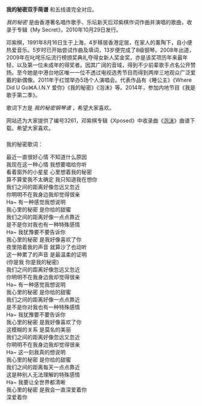 

**我的秘密双手简谱** 和五线谱完全对应。  
  
_我的秘密_ 是由香港著名唱作歌手、乐坛新天后邓紫棋作词作曲并演唱的歌曲，收录于专辑《My Secret》，2010年10月29日发行。  
  
邓紫棋，1991年8月16日生于上海，4岁移居香港定居，在家人的薰陶下，自小便热爱音乐。5岁时已开始尝试作曲及填词，13岁便完成了8级钢琴。2008年出道，2009年在叱咤乐坛流行榜颁奖典礼夺得女新人奖金奖，亦是该奖项历年来最年轻，以及第一位未成年的得奖者。因其广阔的音域，得到不少前辈歌手点名公开赞扬。至今她是中港台地区唯一一位不透过电视选秀节目而得到两岸三地观众广泛爱戴的新偶像。2011年于红馆举办5场个人演唱会。代表作品有《睡公主》《Where
Did U Go》《A.I.N.Y 爱你》《我的秘密》《泡沫》等。2014年，参加内地节目《我是歌手第二季》。  
  
歌词下方是 _我的秘密钢琴谱_ ，希望大家喜欢。  
  
网站还为大家提供了编号3261，邓紫棋专辑《Xposed》中收录曲《[泡沫](Music-3261-泡沫-邓紫棋.html
"泡沫")》曲谱下载。希望大家喜欢。

###  
我的秘密歌词：

最近一直很好心情 不知道什么原因  
我现在这一种心情 我想要唱给你听  
看着窗外的小星星 心里想着我的秘密  
算不算爱我不太确定 我只知道我在想你  
我们之间的距离好像忽远又忽近  
你明明不在我身边我却觉得很亲  
Ha~ 有一种感觉我想说明  
我心里的秘密 是你给的甜蜜  
我们之间的距离好像一点点靠近  
是不是你对我也有一种特殊感情  
Ha~ 我犹豫要不要告诉你  
我心里的秘密 是我好像喜欢了你  
夜里陪着我的声音 就算沙了也动听  
这一种累了的声音 是最温柔的证明  
(你是我 你是我的秘密)  
我们之间的距离好像忽远又忽近  
你明明不在我身边我却觉得很亲  
Ha~ 有一种感觉我想说明  
我心里的秘密 是你给的甜蜜  
我们之间的距离好像一点点靠近  
是不是你对我也有一种特殊感情  
Ha~ 我犹豫要不要告诉你  
我心里的秘密 是我好像喜欢了你  
这模糊的关系 是莫名的美丽  
我们之间的距离好像忽远又忽近  
你明明不在我身边我却觉得很亲  
Ha~ 这一刻我真的想说明  
我心里的秘密 是你给的甜蜜  
我们之间的距离每天一点点靠近  
这是种别人无法理解的特殊感情  
Ha~ 我要让全世界都清晰  
我心里的秘密 是我会一直深爱着你  
深爱着你

